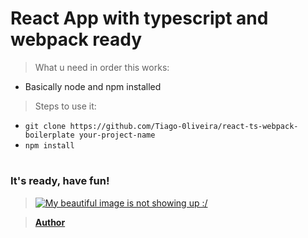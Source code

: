 # React App with typescript and webpack ready

> What u need in order this works:

-   Basically node and npm installed

> Steps to use it:

-   `git clone https://github.com/Tiago-0liveira/react-ts-webpack-boilerplate your-project-name`
-   `npm install`

#

### It's ready, have fun!

> [![My beautiful image is not showing up :/](https://avatars3.githubusercontent.com/u/13068239?s=460&u=92b039e6ef4571c7d513ec886d6052e686ff92ae&v=4)](https://github.com/Tiago-0liveira)

> **[Author](https://github.com/Tiago-0liveira)**
